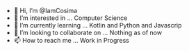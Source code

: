 - 👋 Hi, I’m @IamCosima
- 👀 I’m interested in ... Computer Science
- 🌱 I’m currently learning ... Kotlin and Python and Javascrip
- 💞️ I’m looking to collaborate on ... Nothing as of now
- 📫 How to reach me ... Work in Progress

<!---
IamCosima/IamCosima is a ✨ special ✨ repository because its `README.md` (this file) appears on your GitHub profile.
You can click the Preview link to take a look at your changes.
--->
